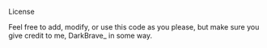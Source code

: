 License

Feel free to add, modify, or use this code as you please, but make sure you give credit to me, DarkBrave_ in some way.
